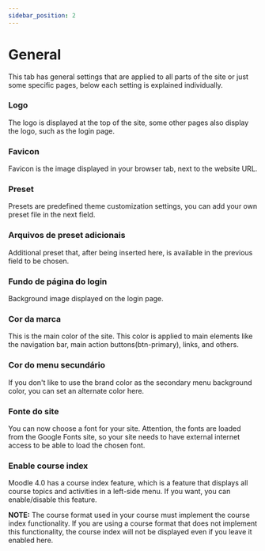 ```yaml
---
sidebar_position: 2
---
```


# General

This tab has general settings that are applied to all parts of the site or just some specific pages, below each setting is explained individually.

### Logo

The logo is displayed at the top of the site, some other pages also display the logo, such as the login page.

### Favicon

Favicon is the image displayed in your browser tab, next to the website URL.

### Preset

Presets are predefined theme customization settings, you can add your own preset file in the next field.

### Arquivos de preset adicionais

Additional preset that, after being inserted here, is available in the previous field to be chosen.

### Fundo de página do login

Background image displayed on the login page.

### Cor da marca

This is the main color of the site. This color is applied to main elements like the navigation bar, main action buttons(btn-primary), links, and others.

### Cor do menu secundário

If you don't like to use the brand color as the secondary menu background color, you can set an alternate color here.

### Fonte do site

You can now choose a font for your site. Attention, the fonts are loaded from the Google Fonts site, so your site needs to have external internet access to be able to load the chosen font.

### Enable course index

Moodle 4.0 has a course index feature, which is a feature that displays all course topics and activities in a left-side menu. If you want, you can enable/disable this feature.

**NOTE:** The course format used in your course must implement the course index functionality. If you are using a course format that does not implement this functionality, the course index will not be displayed even if you leave it enabled here.
